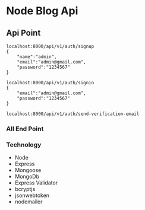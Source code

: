 # Node Blog Api

## Api Point

```
localhost:8000/api/v1/auth/signup
{
    "name":"admin",
    "email":"admin@gmail.com",
    "password":"1234567"
}
```

```
localhost:8000/api/v1/auth/signin
{
    "email":"admin@gmail.com",
    "password":"1234567"
}
```

```
localhost:8000/api/v1/auth/send-verification-email
```

### All End Point

### Technology

- Node
- Express
- Mongoose
- MongoDb
- Express Validator
- bcryptjs
- jsonwebtoken
- nodemailer
